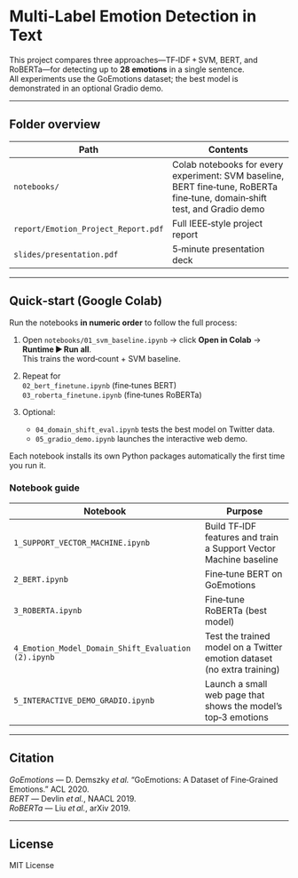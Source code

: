 # Multi‑Label Emotion Detection in Text

This project compares three approaches—TF‑IDF + SVM, BERT, and RoBERTa—for detecting up to **28 emotions** in a single sentence.  
All experiments use the GoEmotions dataset; the best model is demonstrated in an optional Gradio demo.

---

## Folder overview

| Path | Contents |
|------|----------|
| `notebooks/` | Colab notebooks for every experiment: SVM baseline, BERT fine‑tune, RoBERTa fine‑tune, domain‑shift test, and Gradio demo |
| `report/Emotion_Project_Report.pdf` | Full IEEE‑style project report |
| `slides/presentation.pdf` | 5‑minute presentation deck |

---

## Quick‑start (Google Colab)

Run the notebooks **in numeric order** to follow the full process:

1. Open `notebooks/01_svm_baseline.ipynb` → click **Open in Colab** → **Runtime ▶ Run all**.  
   This trains the word‑count + SVM baseline.

2. Repeat for  
   `02_bert_finetune.ipynb` (fine‑tunes BERT)  
   `03_roberta_finetune.ipynb` (fine‑tunes RoBERTa)  

3. Optional:  
   * `04_domain_shift_eval.ipynb` tests the best model on Twitter data.  
   * `05_gradio_demo.ipynb` launches the interactive web demo.

Each notebook installs its own Python packages automatically the first time you run it.


### Notebook guide

| Notebook | Purpose |
|----------|---------|
| `1_SUPPORT_VECTOR_MACHINE.ipynb` | Build TF‑IDF features and train a Support Vector Machine baseline |
| `2_BERT.ipynb` | Fine‑tune BERT on GoEmotions |
| `3_ROBERTA.ipynb` | Fine‑tune RoBERTa (best model) |
| `4_Emotion_Model_Domain_Shift_Evaluation (2).ipynb` | Test the trained model on a Twitter emotion dataset (no extra training) |
| `5_INTERACTIVE_DEMO_GRADIO.ipynb` | Launch a small web page that shows the model’s top‑3 emotions |

---

## Citation

*GoEmotions* — D. Demszky *et al.* “GoEmotions: A Dataset of Fine‑Grained Emotions.” ACL 2020.  
*BERT* — Devlin *et al.*, NAACL 2019.  
*RoBERTa* — Liu *et al.*, arXiv 2019.

---

## License

MIT License
